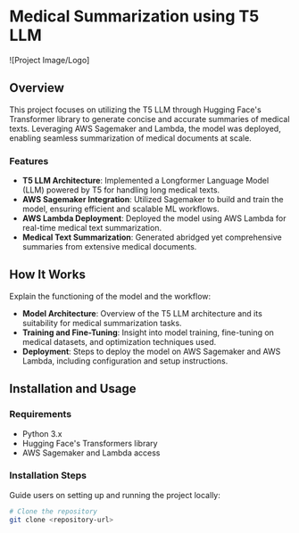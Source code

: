 # Medical Summarization using T5 LLM

![Project Image/Logo]

## Overview

This project focuses on utilizing the T5 LLM through Hugging Face's Transformer library to generate concise and accurate summaries of medical texts. Leveraging AWS Sagemaker and Lambda, the model was deployed, enabling seamless summarization of medical documents at scale.

### Features

- **T5 LLM Architecture**: Implemented a Longformer Language Model (LLM) powered by T5 for handling long medical texts.
- **AWS Sagemaker Integration**: Utilized Sagemaker to build and train the model, ensuring efficient and scalable ML workflows.
- **AWS Lambda Deployment**: Deployed the model using AWS Lambda for real-time medical text summarization.
- **Medical Text Summarization**: Generated abridged yet comprehensive summaries from extensive medical documents.

## How It Works

Explain the functioning of the model and the workflow:
- **Model Architecture**: Overview of the T5 LLM architecture and its suitability for medical summarization tasks.
- **Training and Fine-Tuning**: Insight into model training, fine-tuning on medical datasets, and optimization techniques used.
- **Deployment**: Steps to deploy the model on AWS Sagemaker and AWS Lambda, including configuration and setup instructions.

## Installation and Usage

### Requirements

- Python 3.x
- Hugging Face's Transformers library
- AWS Sagemaker and Lambda access

### Installation Steps

Guide users on setting up and running the project locally:
```bash
# Clone the repository
git clone <repository-url>

